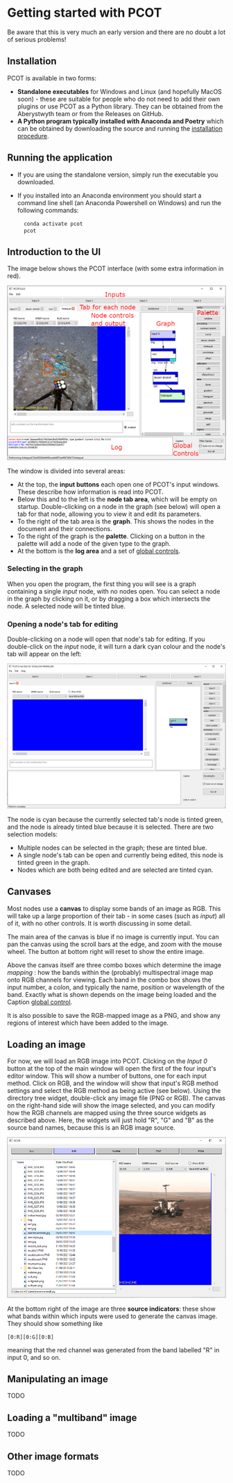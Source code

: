 # Getting started with PCOT

<div class="alert alert-danger" role="alert">
Be aware that this is very much an early version and there are 
no doubt a lot of serious problems!
</div>

## Installation
PCOT is available in two forms:

* **Standalone executables** for Windows and Linux (and hopefully MacOS soon) - these are 
suitable for people who do not need to add their own plugins or use PCOT as a Python library.
They can be obtained from the Aberystwyth team or from the Releases on GitHub.
* **A Python program typically installed with Anaconda and Poetry** which can be obtained by
downloading the source and running the
[installation procedure](index.md#installing-with-anaconda).

## Running the application

* If you are using the standalone version, simply run the executable you downloaded.
* If you installed into an Anaconda environment you should start a command line shell
(an Anaconda Powershell on Windows) and run the following commands:

        conda activate pcot
        pcot
        
## Introduction to the UI

The image below shows the PCOT interface (with some extra information in red).

![!The PCOT user interface](app.png)

The window is divided into several areas:

* At the top, the **input buttons** each open one of PCOT's input windows.
These describe how information is read into PCOT.
* Below this and to the left is the **node tab area**, which will be empty
on startup. Double-clicking on a node in the graph (see below) will
open a tab for that node, allowing you to view it and edit its parameters.
* To the right of the tab area is the **graph**. This shows the nodes in
the document and their connections.
* To the right of the graph is the **palette**. Clicking on a button in
the palette will add a node of the given type to the graph.
* At the bottom is the **log area** and a set of
[global controls](globalcontrols.md).

### Selecting in the graph

When you open the program, the first thing you will see is a graph containing
a single *input* node, with no nodes open. You can select a node in the graph
by clicking on it, or by dragging a box which intersects the node.
A selected node will be tinted blue.

### Opening a node's tab for editing
Double-clicking on a node will open that node's tab for editing.
If you double-click on the *input* node, it will turn a dark cyan colour
and the node's tab will appear on the left:

![!An open but unused input node](inputopen.png)

The node is cyan because the currently selected tab's node is tinted green,
and the node is already tinted blue because it is selected. There are 
two selection models:

* Multiple nodes can be selected in the graph; these are tinted blue.
* A single node's tab can be open and currently being edited, this node
is tinted green in the graph.
* Nodes which are both being edited and are selected are tinted cyan.

## Canvases

Most nodes use a **canvas** to display some bands of an image as RGB.
This will take up a large proportion of their tab - in some cases
(such as *input*) all of it, with no other controls. It is worth discussing
in some detail.

The main area of the canvas is blue if no image is currently input. 
You can pan the canvas using the scroll bars at the edge, and zoom with
the mouse wheel. The button at bottom right will reset to show the entire
image.




Above the canvas itself are three combo boxes which determine the image
*mapping* : how the bands within the (probably) multispectral image map onto
RGB channels for viewing. Each band in the combo box shows the input number, a
colon, and typically the name, position or wavelength of the band. Exactly
what is shown depends on the image being loaded and the Caption [global
control](globalcontrols.md).

It is also possible to save the RGB-mapped image as a PNG, and show any
regions of interest which have been added to the image.


## Loading an image

For now, we will load an RGB image into PCOT. Clicking on the *Input 0*
button at the top of the main window will open the first of the four
input's editor window. This will show a number of buttons, one for each
input method. Click on RGB, and the window will show that input's 
RGB method settings and select the RGB method as being active (see below).
Using the
directory tree widget, double-click any image file (PNG or RGB). The
canvas on the right-hand side will show the image selected, and you can
modify how the RGB channels are mapped using the three source widgets
as described above. Here, the widgets will just hold "R", "G" and "B"
as the source band names, because this is an RGB image source.

![!An open RGB input](inputrgb.png)


At the bottom right of the image are three **source indicators**: these
show what bands within which inputs were used to generate the canvas
image. They should show something like

    [0:R][0:G][0:B]
    
meaning that the red channel was generated from the band labelled "R" in
input 0, and so on.

## Manipulating an image

TODO

## Loading a "multiband" image

TODO

## Other image formats

TODO



